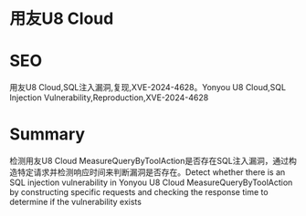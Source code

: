 # 用友U8 Cloud
# SEO
用友U8 Cloud,SQL注入漏洞,复现,XVE-2024-4628。Yonyou U8 Cloud,SQL Injection Vulnerability,Reproduction,XVE-2024-4628
# Summary
检测用友U8 Cloud MeasureQueryByToolAction是否存在SQL注入漏洞，通过构造特定请求并检测响应时间来判断漏洞是否存在。Detect whether there is an SQL injection vulnerability in Yonyou U8 Cloud MeasureQueryByToolAction by constructing specific requests and checking the response time to determine if the vulnerability exists
